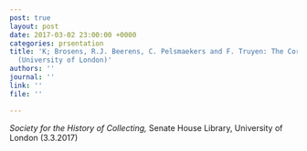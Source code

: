 ```yaml
---
post: true
layout: post
date: 2017-03-02 23:00:00 +0000
categories: prsentation
title: 'K; Brosens, R.J. Beerens, C. Pelsmaekers and F. Truyen: The Cornelia Database
  (University of London)'
authors: ''
journal: ''
link: ''
file: ''

---
```

_Society for the History of Collecting,_ Senate House Library, University of London (3.3.2017)